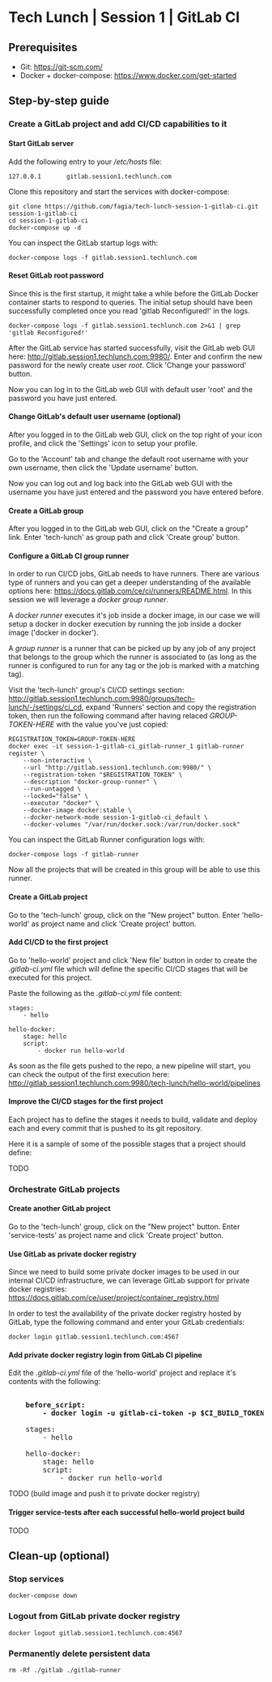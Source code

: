 # Tech Lunch | Session 1 | GitLab CI

## Prerequisites

- Git: https://git-scm.com/
- Docker + docker-compose: https://www.docker.com/get-started

## Step-by-step guide

### Create a GitLab project and add CI/CD capabilities to it

#### Start GitLab server

Add the following entry to your */etc/hosts* file:

    127.0.0.1       gitlab.session1.techlunch.com

Clone this repository and start the services with docker-compose:

    git clone https://github.com/fagia/tech-lunch-session-1-gitlab-ci.git session-1-gitlab-ci
    cd session-1-gitlab-ci
    docker-compose up -d

You can inspect the GitLab startup logs with:

    docker-compose logs -f gitlab.session1.techlunch.com

#### Reset GitLab root password

Since this is the first startup, it might take a while before the GitLab Docker container starts to respond to queries. The initial setup should have been successfully completed once you read 'gitlab Reconfigured!' in the logs.

    docker-compose logs -f gitlab.session1.techlunch.com 2>&1 | grep 'gitlab Reconfigured!'

After the GitLab service has started successfully, visit the GitLab web GUI here: http://gitlab.session1.techlunch.com:9980/. 
Enter and confirm the new password for the newly create user *root*. Click 'Change your password' button.

Now you can log in to the GitLab web GUI with default user 'root' and the password you have just entered.

#### Change GitLab's default user username (optional)

After you logged in to the GitLab web GUI, click on the top right of your icon profile, and click the 'Settings' icon to setup your profile.

Go to the 'Account' tab and change the default root username with your own username, then click the 'Update username' button.

Now you can log out and log back into the GitLab web GUI with the username you have just entered and the password you have entered before.

#### Create a GitLab group

After you logged in to the GitLab web GUI, click on the "Create a group" link. Enter 'tech-lunch' as group path and click 'Create group' button.

#### Configure a GitLab CI group runner

In order to run CI/CD jobs, GitLab needs to have runners. There are various type of runners and you can get a deeper understanding of the available options here: https://docs.gitlab.com/ce/ci/runners/README.html. In this session we will leverage a *docker group runner*.

A *docker runner* executes it's job inside a docker image, in our case we will setup a docker in docker execution by running the job inside a docker image ('docker in docker').

A *group runner* is a runner that can be picked up by any job of any project that belongs to the group which the runner is associated to (as long as the runner is configured to run for any tag or the job is marked with a matching tag).

Visit the 'tech-lunch' group's CI/CD settings section: http://gitlab.session1.techlunch.com:9980/groups/tech-lunch/-/settings/ci_cd, expand 'Runners' section and copy the registration token, then run the following command after having relaced *GROUP-TOKEN-HERE* with the value you've just copied:

    REGISTRATION_TOKEN=GROUP-TOKEN-HERE
    docker exec -it session-1-gitlab-ci_gitlab-runner_1 gitlab-runner register \
        --non-interactive \
        --url "http://gitlab.session1.techlunch.com:9980/" \
        --registration-token "$REGISTRATION_TOKEN" \
        --description "docker-group-runner" \
        --run-untagged \
        --locked="false" \
        --executor "docker" \
        --docker-image docker:stable \
        --docker-network-mode session-1-gitlab-ci_default \
        --docker-volumes "/var/run/docker.sock:/var/run/docker.sock"

You can inspect the GitLab Runner configuration logs with:

    docker-compose logs -f gitlab-runner

Now all the projects that will be created in this group will be able to use this runner.

#### Create a GitLab project

Go to the 'tech-lunch' group, click on the "New project" button. Enter 'hello-world' as project name and click 'Create project' button.

#### Add CI/CD to the first project

Go to 'hello-world' project and click 'New file' button in order to create the *.gitlab-ci.yml* file which will define the specific CI/CD stages that will be executed for this project.

Paste the following as the *.gitlab-ci.yml* file content:

    stages:
        - hello

    hello-docker:
        stage: hello
        script:
            - docker run hello-world

As soon as the file gets pushed to the repo, a new pipeline will start, you can check the output of the first execution here: http://gitlab.session1.techlunch.com:9980/tech-lunch/hello-world/pipelines

#### Improve the CI/CD stages for the first project

Each project has to define the stages it needs to build, validate and deploy each and every commit that is pushed to its git repository.

Here it is a sample of some of the possible stages that a project should define:

TODO

### Orchestrate GitLab projects

#### Create another GitLab project

Go to the 'tech-lunch' group, click on the "New project" button. Enter 'service-tests' as project name and click 'Create project' button.

#### Use GitLab as private docker registry

Since we need to build some private docker images to be used in our internal CI/CD infrastructure, we can leverage GitLab support for private docker registries: https://docs.gitlab.com/ce/user/project/container_registry.html

In order to test the availability of the private docker registry hosted by GitLab, type the following command and enter your GitLab credentials:

    docker login gitlab.session1.techlunch.com:4567

#### Add private docker registry login from GitLab CI pipeline

Edit the *.gitlab-ci.yml* file of the 'hello-world' project and replace it's contents with the following:

<pre><b>
    before_script:
        - docker login -u gitlab-ci-token -p $CI_BUILD_TOKEN gitlab.session1.techlunch.com:4567
</b>
    stages:
        - hello

    hello-docker:
        stage: hello
        script:
            - docker run hello-world
</pre>

TODO (build image and push it to private docker registry)

#### Trigger service-tests after each successful hello-world project build

TODO

## Clean-up (optional)

### Stop services

    docker-compose down

### Logout from GitLab private docker registry

    docker logout gitlab.session1.techlunch.com:4567

### Permanently delete persistent data

    rm -Rf ./gitlab ./gitlab-runner
